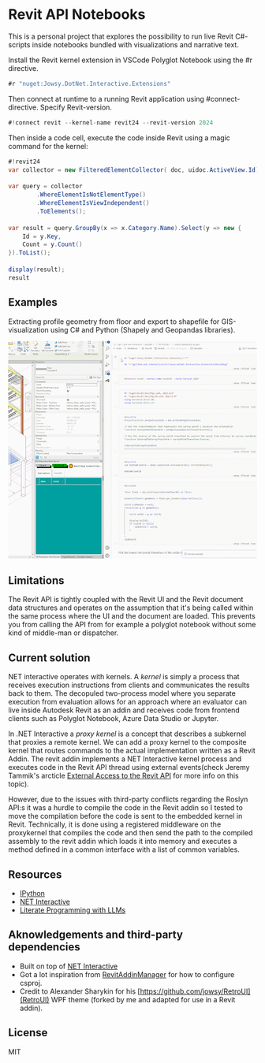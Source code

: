 # Revit API Notebooks

This is a personal project that explores the possibility to run live Revit C#-scripts inside notebooks bundled with visualizations and narrative text. 

Install the Revit kernel extension in VSCode Polyglot Notebook using the #r directive.

```csharp
#r "nuget:Jowsy.DotNet.Interactive.Extensions"
```

Then connect at runtime to a running Revit application using #connect-directive. Specify Revit-version.
```csharp
#!connect revit --kernel-name revit24 --revit-version 2024
```

Then inside a code cell, execute the code inside Revit using a magic command for the kernel:

```csharp
#!revit24   
var collector = new FilteredElementCollector( doc, uidoc.ActiveView.Id);

var query = collector
        .WhereElementIsNotElementType()
        .WhereElementIsViewIndependent()
        .ToElements();

var result = query.GroupBy(x => x.Category.Name).Select(y => new {
    Id = y.Key,
    Count = y.Count()
}).ToList();

display(result);
result
```
## Examples

Extracting profile geometry from floor and export to shapefile for GIS-visualization using C# and Python (Shapely and Geopandas libraries).

![](./samples/example.gif)

## Limitations

The Revit API is tightly coupled with the Revit UI and the Revit document data structures and operates on the assumption that it's being called within the same process where the UI and the document are loaded.
This prevents you from calling the API from for example a polyglot notebook without some kind of middle-man or dispatcher.

## Current solution
NET interactive operates with kernels. A *kernel* is simply a process that receives execution instructions from clients and communicates the results back to them. The decopuled two-process model where you separate execution from evaluation allows for an approach where an evaluator can live inside Autodesk Revit as an addin and receives code from frontend clients such as Polyglot Notebook, Azure Data Studio or Jupyter.

In .NET Interactive a *proxy kernel* is a concept that describes a subkernel that proxies a remote kernel. We can add a proxy kernel to the composite kernel that routes commands to the actual implementation written as a Revit Addin. The revit addin implements a NET Interactive kernel process and executes code in the Revit API thread using external events(check Jeremy Tammik's arcticle [External Access to the Revit API](https://thebuildingcoder.typepad.com/blog/2017/05/external-access-to-the-revit-api.html) for more info on this topic). 

However, due to the issues with third-party conflicts regarding the Roslyn API:s it was a hurdle to compile the code in the Revit addin so I tested to move the compilation before the code is sent to the embedded kernel in Revit. Technically, it is done using a registered middleware on the proxykernel that compiles the code and then send the path to the compiled assembly to the revit addin which loads it into memory and executes a method defined in a common interface with a list of common variables.

## Resources

* [IPython](https://ipython.org/ipython-doc/stable/overview.html#ipythonzmq)
* [NET Interactive](https://github.com/dotnet/interactive)
* [Literate Programming with LLMs](https://matt-rickard.com/literate-programming-with-llms)



## Aknowledgements and third-party dependencies

* Built on top of [NET Interactive](https://github.com/dotnet/interactive)
* Got a lot inspiration from [RevitAddinManager](https://github.com/chuongmep/RevitAddInManager) for how to configure csproj.
* Credit to Alexander Sharykin for his [https://github.com/jowsy/RetroUI](RetroUI) WPF theme (forked by me and adapted for use in a Revit addin).

## License

MIT
